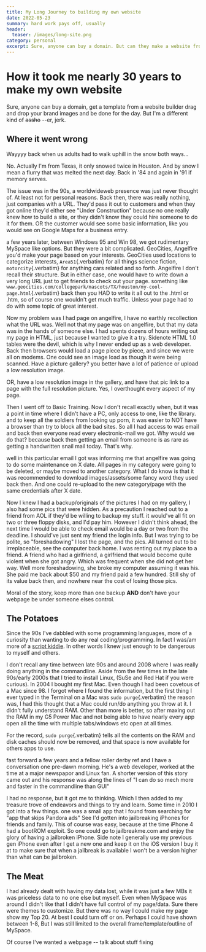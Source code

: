 ```yaml
---
title: My Long Journey to building my own website
date: 2022-05-23
summary: hard work pays off, usually
header:
  teaser: /images/long-site.png
category: personal
excerpt: Sure, anyone can buy a domain. But can they make a website from scratch?
---
```


# How it took me nearly 30 years to make my own website
Sure, anyone can buy a domain, get a template from a website builder drag and drop your brand images and be done for the day. But I'm a different kind of ~~assho~~ --er, jerk.

## Where it went wrong

Wayyyy back when us adults had to walk uphill in the snow both ways...

No. Actually I'm from Texas, it only snowed twice in Houston. And by snow I mean a flurry that was melted the next day. Back in '84 and again in '91 if memory serves.

The issue was in the 90s, a worldwideweb presence was just never thought of. At least not for personal reasons. Back then, there was really nothing, just companies with a URL. They'd pass it out to customers and when they got online they'd either see "Under Construction" because no one really knew how to build a site, or they didn't know they could hire someone to do it for them. OR the customer would see some basic information, like you would see on Google Maps for a business entry.

a few years later, between Windows 95 and Win 98, we got rudimentary MySpace like options. But they were a bit complicated. GeoCities, Angelfire you'd make your page based on your interests. GeoCities used locations to categorize interests, `Area51`{.verbatim} for all things science fiction, `motorcity`{.verbatim} for anything cars related and so forth. Angelfire I don't recall their structure. But in either case, one would have to write down a very long URL just to get friends to check out your page. something like `www.geocities.com/collegepark/mascots/TX/houston/my-cool-page.html`{.verbatim} back then you HAD to write it all out to the .html or .htm, so of course one wouldn't get much traffic. Unless your page had to do with some topic of great interest.

Now my problem was I had page on angelfire, I have no earthly recollection what the URL was. Well not that my page was on angelfire, but that my data was in the hands of someone else. I had spents dozens of hours writing out my page in HTML, just because I wanted to give it a try. Sidenote HTML 1.0 tables were the devil, which is why I never ended up as a web developer. Back then browsers would load a page piece by piece, and since we were all on modems. One could see an image load as though it were being scanned. Have a picture gallery? you better have a lot of patience or upload a low resolution image.

OR, have a low resolution image in the gallery, and have that pic link to a page with the full resolution picture. Yes, I overthought every aspect of my page.

Then I went off to Basic Training. Now I don't recall exactly when, but it was a point in time where I didn't have a PC, only access to one, like the library. and to keep all the soldiers from looking up porn, it was easier to NOT have a browser than try to block all the bad sites. So all I had access to was email and back then everyone read every electronic-mail we got. Why would we do that? because back then getting an email from someone is as rare as getting a handwritten snail mail today. That's why.

well in this particular email I got was informing me that angelfire was going to do some maintenance on X date. All pages in my category were going to be deleted, or maybe moved to another category. What I do know is that it was recommended to download images/assets/some fancy word they used back then. And one could re-upload to the new category/page with the same credentials after X date.

Now I knew I had a backup/originals of the pictures I had on my gallery, I also had some pics that were hidden. As a precaution I reached out to a friend from AOL if they'd be willing to backup my stuff. it would've all fit on two or three floppy disks, and I'd pay him. However I didn't think ahead, the next time I would be able to check email would be a day or two from the deadline. I should've just sent my friend the login info. But I was trying to be polite, so "foreshadowing" I lost the page, and the pics. All turned out to be irreplaceable, see the computer back home. I was renting out my place to a friend. A friend who had a girlfriend, a girlfriend that would become quite violent when she got angry. Which was frequent when she did not get her way. Well more foreshadowing, she broke my computer assuming it was his. She paid me back about $50 and my friend paid a few hundred. Still shy of its value back then, and nowhere near the cost of losing those pics.

Moral of the story, keep more than one backup **AND** don't have your webpage be under someone elses control.

## The Potatoes

Since the 90s I've dabbled with some programming languages, more of a curiosity than wanting to do any real coding/programming. In fact I was/am more of a [script kiddie](https://www.wordnik.com/words/script%20kiddie). In other words I knew just enough to be dangerous to myself and others.

I don't recall any time between late 90s and around 2008 where I was really doing anything in the commandline. Aside from the few times in the late 90s/early 2000s that I tried to install Linux, (SuSe and Red Hat if you were curious). In 2004 I bought my first Mac. Even though I had been covetous of a Mac since 98. I forgot where I found the information, but the first thing I ever typed in the Terminal on a Mac was `sudo purge`{.verbatim} the reason was, I had this thought that a Mac could run/do anything you throw at it. I didn't fully understand RAM. Other than more is better, so after maxing out the RAM in my G5 Power Mac and not being able to have nearly every app open all the time with multiple tabs/windows etc open at all times.

For the record, `sudo purge`{.verbatim} tells all the contents on the RAM and disk caches should now be removed, and that space is now available for others apps to use.

fast forward a few years and a fellow roller derby ref and I have a conversation one pre-dawn morning. He's a web developer, worked at the time at a major newspapor and Linux fan. A shorter version of this story came out and his response was along the lines of "I can do so mech more and faster in the commandline than GUI"

I had no response, but it got me to thinking. Which I then added to my treasure trove of endeavors and things to try and learn. Some time in 2010 I got into a few things. one was a small app that I found from searching for "app that skips Pandora ads" See I'd gotten into jailbreaking iPhones for friends and family. This of course was easy, because at the time iPhone 4 had a bootROM exploit. So one could go to jailbreakme.com and enjoy the glory of having a jailbroken iPhone. Side note I generally use my previous gen iPhone even after I get a new one and keep it on the iOS version I buy it at to make sure that when a jailbreak is available I won't be a version higher than what can be jailbroken.

## The Meat

I had already dealt with having my data lost, while it was just a few MBs it was priceless data to no one else but myself. Even when MySpace was around I didn't like that I didn't have full control of my page/data. Sure there were themes to customize. But there was no way I could make my page show my Top 20. At best I could turn off or on. Perhaps I could have shown between 1-8, But I was still limited to the overall frame/template/outline of MySpace.

Of course I've wanted a webpage -- talk about stuff fixing
